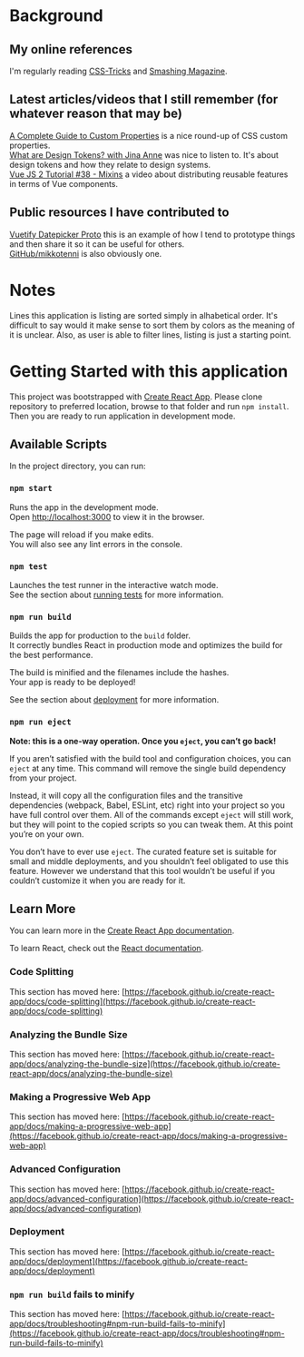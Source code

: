 # Background

## My online references

I'm regularly reading [CSS-Tricks](https://css-tricks.com/) and [Smashing Magazine](https://www.smashingmagazine.com/).

## Latest articles/videos that I still remember (for whatever reason that may be)

[A Complete Guide to Custom Properties](https://css-tricks.com/a-complete-guide-to-custom-properties/) is a nice round-up
of CSS custom properties.\
[What are Design Tokens? with Jina Anne](https://podcast.smashingmagazine.com/episodes/what-are-design-tokens-with-jina-anne) was nice
to listen to. It's about design tokens and how they relate to design systems.\
[Vue JS 2 Tutorial #38 - Mixins](https://www.youtube.com/watch?v=YZuml1Y9BmQ) a video about distributing reusable features in terms
of Vue components.

## Public resources I have contributed to
[Vuetify Datepicker Proto](https://codepen.io/mikkotenni/pen/bGWYNJv) this is an example of how I tend to prototype things and then
share it so it can be useful for others.\
[GitHub/mikkotenni](https://github.com/mikkotenni) is also obviously one.

# Notes

Lines this application is listing are sorted simply in alhabetical order. It's difficult to say would it make sense to sort them by
colors as the meaning of it is unclear. Also, as user is able to filter lines, listing is just a starting point.

# Getting Started with this application

This project was bootstrapped with [Create React App](https://github.com/facebook/create-react-app).
Please clone repository to preferred location, browse to that folder and run `npm install`. Then
you are ready to run application in development mode.

## Available Scripts

In the project directory, you can run:

### `npm start`

Runs the app in the development mode.\
Open [http://localhost:3000](http://localhost:3000) to view it in the browser.

The page will reload if you make edits.\
You will also see any lint errors in the console.

### `npm test`

Launches the test runner in the interactive watch mode.\
See the section about [running tests](https://facebook.github.io/create-react-app/docs/running-tests) for more information.

### `npm run build`

Builds the app for production to the `build` folder.\
It correctly bundles React in production mode and optimizes the build for the best performance.

The build is minified and the filenames include the hashes.\
Your app is ready to be deployed!

See the section about [deployment](https://facebook.github.io/create-react-app/docs/deployment) for more information.

### `npm run eject`

**Note: this is a one-way operation. Once you `eject`, you can’t go back!**

If you aren’t satisfied with the build tool and configuration choices, you can `eject` at any time. This command will remove the single build dependency from your project.

Instead, it will copy all the configuration files and the transitive dependencies (webpack, Babel, ESLint, etc) right into your project so you have full control over them. All of the commands except `eject` will still work, but they will point to the copied scripts so you can tweak them. At this point you’re on your own.

You don’t have to ever use `eject`. The curated feature set is suitable for small and middle deployments, and you shouldn’t feel obligated to use this feature. However we understand that this tool wouldn’t be useful if you couldn’t customize it when you are ready for it.

## Learn More

You can learn more in the [Create React App documentation](https://facebook.github.io/create-react-app/docs/getting-started).

To learn React, check out the [React documentation](https://reactjs.org/).

### Code Splitting

This section has moved here: [https://facebook.github.io/create-react-app/docs/code-splitting](https://facebook.github.io/create-react-app/docs/code-splitting)

### Analyzing the Bundle Size

This section has moved here: [https://facebook.github.io/create-react-app/docs/analyzing-the-bundle-size](https://facebook.github.io/create-react-app/docs/analyzing-the-bundle-size)

### Making a Progressive Web App

This section has moved here: [https://facebook.github.io/create-react-app/docs/making-a-progressive-web-app](https://facebook.github.io/create-react-app/docs/making-a-progressive-web-app)

### Advanced Configuration

This section has moved here: [https://facebook.github.io/create-react-app/docs/advanced-configuration](https://facebook.github.io/create-react-app/docs/advanced-configuration)

### Deployment

This section has moved here: [https://facebook.github.io/create-react-app/docs/deployment](https://facebook.github.io/create-react-app/docs/deployment)

### `npm run build` fails to minify

This section has moved here: [https://facebook.github.io/create-react-app/docs/troubleshooting#npm-run-build-fails-to-minify](https://facebook.github.io/create-react-app/docs/troubleshooting#npm-run-build-fails-to-minify)
